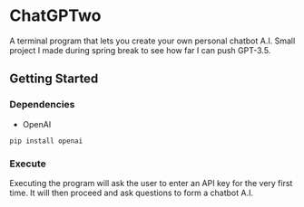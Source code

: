 # ChatGPTwo

A terminal program that lets you create your own personal chatbot A.I. Small project I made during spring break to see how far I can push GPT-3.5.

## Getting Started

### Dependencies

* OpenAI
```
pip install openai
```

### Execute
Executing the program will ask the user to enter an API key for the very first time. It will then proceed and ask questions to form a chatbot A.I.
